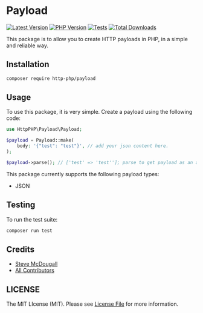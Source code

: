 # Payload

[![Latest Version][badge-release]][packagist]
[![PHP Version][badge-php]][php]
[![Tests][badge-tests]][tests]
[![Total Downloads][badge-downloads]][downloads]

[badge-tests]: https://github.com/http-php/payload/actions/workflows/test.yml/badge.svg
[badge-release]: https://img.shields.io/packagist/v/http-php/payload.svg?style=flat-square&label=release
[badge-php]: https://img.shields.io/packagist/php-v/http-php/payload.svg?style=flat-square
[badge-downloads]: https://img.shields.io/packagist/dt/http-php/payload.svg?style=flat-square&colorB=mediumvioletred

[packagist]: https://packagist.org/packages/http-php/payload
[php]: https://php.net
[downloads]: https://packagist.org/packages/http-php/payload
[tests]: https://github.com/http-php/payload/actions/workflows/test.yml
<!-- BADGES_END -->

This package is to allow you to create HTTP payloads in PHP, in a simple and reliable way.

## Installation

```bash
composer require http-php/payload
```

## Usage

To use this package, it is very simple. Create a payload using the following code:

```php
use HttpPHP\Payload\Payload;

$payload = Payload::make(
    body: '{"test": "test"}', // add your json content here.
);

$payload->parse(); // ['test' => 'test'']; parse to get payload as an array.
```

This package currently supports the following payload types:

- JSON

## Testing

To run the test suite:

```bash
composer run test
```

## Credits

- [Steve McDougall](https://github.com/JustSteveKing)
- [All Contributors](../../contributors)

## LICENSE

The MIT LIcense (MIT). Please see [License File](./LICENSE) for more information.

